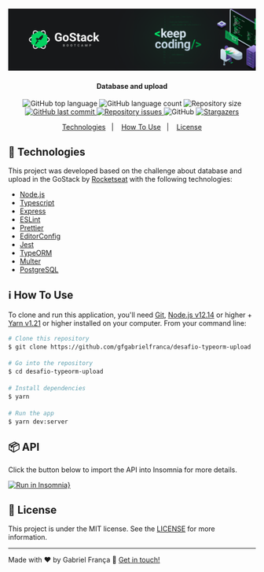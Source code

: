 <p align="center">
  <img alt="fundamentos node" src=".github/background.png" />
</p>

<h4 align="center">
  Database and upload
</h4>

<p align="center">
  <img alt="GitHub top language" src="https://img.shields.io/github/languages/top/gfgabrielfranca/desafio-typeorm-upload">

  <img alt="GitHub language count" src="https://img.shields.io/github/languages/count/gfgabrielfranca/desafio-typeorm-upload">

  <img alt="Repository size" src="https://img.shields.io/github/repo-size/gfgabrielfranca/desafio-typeorm-upload">

  <a href="https://github.com/gfgabrielfranca/desafio-typeorm-upload/commits/master">
    <img alt="GitHub last commit" src="https://img.shields.io/github/last-commit/gfgabrielfranca/desafio-typeorm-upload">
  </a>

  <a href="https://github.com/gfgabrielfranca/desafio-typeorm-upload/issues">
    <img alt="Repository issues" src="https://img.shields.io/github/issues/gfgabrielfranca/desafio-typeorm-upload">
  </a>

  <img alt="GitHub" src="https://img.shields.io/github/license/gfgabrielfranca/desafio-typeorm-upload">

  <a href="https://github.com/gfgabrielfranca/desafio-typeorm-upload/stargazers">
    <img alt="Stargazers" src="https://img.shields.io/github/stars/gfgabrielfranca/desafio-typeorm-upload?style=social">
  </a>
</p>

<p align="center">
  <a href="#rocket-technologies">Technologies</a>&nbsp;&nbsp;&nbsp;|&nbsp;&nbsp;&nbsp;
  <a href="#information_source-how-to-use">How To Use</a>&nbsp;&nbsp;&nbsp;|&nbsp;&nbsp;&nbsp;
  <a href="#memo-license">License</a>
</p>

## :rocket: Technologies

This project was developed based on the challenge about database and upload in the GoStack by [Rocketseat](https://rocketseat.com.br/) with the following technologies:

- [Node.js][nodejs]
- [Typescript](https://www.typescriptlang.org/)
- [Express](https://expressjs.com/)
- [ESLint](https://eslint.org/)
- [Prettier](https://prettier.io/)
- [EditorConfig](https://editorconfig.org/)
- [Jest](https://jestjs.io/)
- [TypeORM](https://typeorm.io/)
- [Multer](https://github.com/expressjs/multer#readme)
- [PostgreSQL](https://www.postgresql.org/)

## :information_source: How To Use

To clone and run this application, you'll need [Git](https://git-scm.com), [Node.js v12.14][nodejs] or higher + [Yarn v1.21](https://yarnpkg.com/) or higher installed on your computer. From your command line:

```bash
# Clone this repository
$ git clone https://github.com/gfgabrielfranca/desafio-typeorm-upload

# Go into the repository
$ cd desafio-typeorm-upload

# Install dependencies
$ yarn

# Run the app
$ yarn dev:server
```

## :package: API

Click the button below to import the API into Insomnia for more details.

[![Run in Insomnia}](https://insomnia.rest/images/run.svg)](https://insomnia.rest/run/?label=Desafio&uri=https%3A%2F%2Fraw.githubusercontent.com%2Fgfgabrielfranca%2Fdesafio-typeorm-upload%2Fmaster%2Finsomnia.json)

## :memo: License

This project is under the MIT license. See the [LICENSE](https://github.com/gfgabrielfranca/desafio-typeorm-upload/blob/master/LICENSE) for more information.

---

Made with ♥ by Gabriel França :wave: [Get in touch!](https://www.linkedin.com/in/gabrielfrancas/)

[nodejs]: https://nodejs.org/
